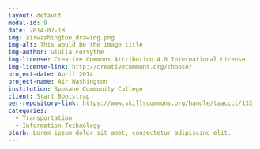 ```yaml
---
layout: default
modal-id: 9
date: 2014-07-18
img: airwashington_drawing.png
img-alt: This would be the image title
img-author: Giulia Forsythe
img-license: Creative Commons Attribution 4.0 International License.
img-license-link: http://creativecommons.org/choose/
project-date: April 2014
project-name: Air Washington
institution: Spokane Community College
client: Start Bootstrap
oer-repository-link: https://www.skillscommons.org/handle/taaccct/133
categories:
  - Transportation
  - Information Technology
blurb: Lorem ipsum dolor sit amet, consectetur adipiscing elit.
---
```

